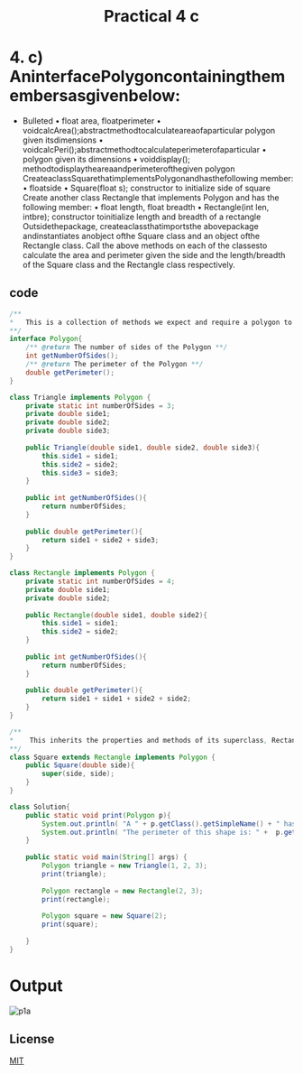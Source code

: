 <h1 align="center" style="margin-top: 0px;">
Practical 4 c 
</h1>

#	4. 	c) AninterfacePolygoncontainingthemembersasgivenbelow:  
- Bulleted
• float area, floatperimeter 
• voidcalcArea();abstractmethodtocalculateareaofaparticular polygon given  itsdimensions 
• voidcalcPeri();abstractmethodtocalculateperimeterofaparticular 
• polygon given its dimensions 
• voiddisplay();
methodtodisplaytheareaandperimeterofthegiven polygon CreateaclassSquarethatimplementsPolygonandhasthefollowing member: • floatside 
• Square(float s); constructor to initialize side of square 
Create another class Rectangle that implements Polygon and has the following member: • float length, float breadth 
• Rectangle(int len, intbre); constructor toinitialize length and breadth of a rectangle Outsidethepackage, createaclassthatimportsthe abovepackage andinstantiates anobject ofthe Square class and an object ofthe Rectangle class. Call the above methods on each of the classesto calculate the area and perimeter given the side and the length/breadth of  the Square class and the Rectangle class respectively.

## code 

```java
/**
*   This is a collection of methods we expect and require a polygon to have 
**/
interface Polygon{
    /** @return The number of sides of the Polygon **/
    int getNumberOfSides();
    /** @return The perimeter of the Polygon **/
    double getPerimeter();
}

class Triangle implements Polygon {
    private static int numberOfSides = 3;
    private double side1;
    private double side2;
    private double side3;
    
    public Triangle(double side1, double side2, double side3){
        this.side1 = side1;
        this.side2 = side2;
        this.side3 = side3;
    }
    
    public int getNumberOfSides(){
        return numberOfSides;
    }
    
    public double getPerimeter(){
        return side1 + side2 + side3;
    }
}

class Rectangle implements Polygon {
    private static int numberOfSides = 4;
    private double side1;
    private double side2;
    
    public Rectangle(double side1, double side2){
        this.side1 = side1;
        this.side2 = side2;
    }
    
    public int getNumberOfSides(){
        return numberOfSides;
    }
    
    public double getPerimeter(){
        return side1 + side1 + side2 + side2;
    }
} 

/**
*    This inherits the properties and methods of its superclass, Rectangle.
**/
class Square extends Rectangle implements Polygon {
    public Square(double side){
        super(side, side);
    }
} 

class Solution{
    public static void print(Polygon p){
        System.out.println( "A " + p.getClass().getSimpleName() + " has " + p.getNumberOfSides() + " sides." );
        System.out.println( "The perimeter of this shape is: " +  p.getPerimeter() + '\n');
    }
    
    public static void main(String[] args) {
        Polygon triangle = new Triangle(1, 2, 3);
        print(triangle);
        
        Polygon rectangle = new Rectangle(2, 3);
        print(rectangle);
        
        Polygon square = new Square(2);
        print(square);
        
    }
}
```

# Output 

![p1a](https://hiren14.github.io/java_lab_050/output/practical4/output4c.png)

## License
[MIT](https://hiren14.github.io/java_lab_050/LICENSE)